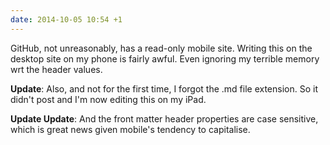 ```yaml
---
date: 2014-10-05 10:54 +1
---
```

GitHub, not unreasonably, has a read-only mobile site. Writing this on the desktop site on my phone is fairly awful. Even ignoring my terrible memory wrt the header values.

**Update**:
Also, and not for the first time, I forgot the .md file extension. So it didn't post and I'm now editing this on my iPad.

**Update Update**:
And the front matter header properties are case sensitive, which is great news given mobile's tendency to capitalise.
